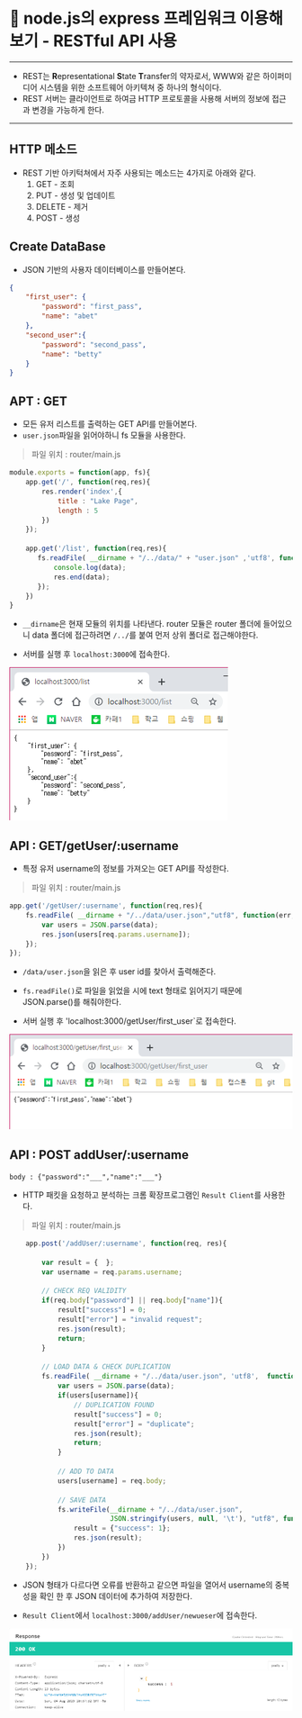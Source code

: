 # 🌹 node.js의 express 프레임워크 이용해보기 - RESTful API 사용

---
- REST는 **R**epresentational **S**tate **T**ransfer의 약자로서, WWW와 같은 하이퍼미디어 시스템을 위한 소프트웨어 아키텍쳐 중 하나의 형식이다. 
- REST 서버는 클라이언트로 하여금 HTTP 프로토콜을 사용해 서버의 정보에 접근과 변경을 가능하게 한다.
---

## HTTP 메소드
- REST 기반 아키턱쳐에서 자주 사용되는 메소드는 4가지로 아래와 같다.
    1. GET - 조회
    2. PUT - 생성 및 업데이트
    3. DELETE - 제거
    4. POST - 생성

## Create DataBase
- JSON 기반의 사용자 데이터베이스를 만들어본다.
```JSON
{
    "first_user": {
        "password": "first_pass",
        "name": "abet"
    },
    "second_user":{
        "password": "second_pass",
        "name": "betty"
    }
}
```

## APT : GET
- 모든   유저 리스트를 출력하는 GET API를 만들어본다.
- `user.json`파일을 읽어야하니 fs 모듈을 사용한다.

> 파일 위치 : router/main.js
```js
module.exports = function(app, fs){
    app.get('/', function(req,res){
        res.render('index',{
            title : "Lake Page",
            length : 5
        })
    });

    app.get('/list', function(req,res){
       fs.readFile( __dirname + "/../data/" + "user.json" ,'utf8', function(err,data){
           console.log(data);
           res.end(data);
       }); 
    })
}
```
- `__dirname`은 현재 모듈의 위치를 나타낸다. router 모듈은 router 폴더에 들어있으니 data 폴더에 접근하려면 `/../`를 붙여 먼저 상위 폴더로 접근해야한다.

- 서버를 실행 후 `localhost:3000`에 접속한다.

![GET_JSON](../image/ch03/getJSON.png)

## API : GET/getUser/:username
- 특정 유저 username의 정보를 가져오는 GET API를 작성한다.

> 파일 위치 : router/main.js

```js
app.get('/getUser/:username', function(req,res){
    fs.readFile( __dirname + "/../data/user.json","utf8", function(err, data){
        var users = JSON.parse(data);
        res.json(users[req.params.username]);
    });
});
```
- `/data/user.json`을 읽은 후 user id를 찾아서 출력해준다.
- `fs.readFile()`로 파일을 읽었을 시에 text 형태로 읽어지기 때문에 JSON.parse()를 해줘야한다.

- 서버 실행 후 'localhost:3000/getUser/first_user`로 접속한다.

![getUser](../image/ch03/getUser.png)


## API : POST addUser/:username
`body : {"password":"___","name":"___"}`

- HTTP 패킷을 요청하고 분석하는 크롬 확장프로그램인 `Result Client`를 사용한다.

> 파일 위치 : router/main.js
```js
    app.post('/addUser/:username', function(req, res){

        var result = {  };
        var username = req.params.username;

        // CHECK REQ VALIDITY
        if(req.body["password"] || req.body["name"]){
            result["success"] = 0;
            result["error"] = "invalid request";
            res.json(result);
            return;
        }

        // LOAD DATA & CHECK DUPLICATION
        fs.readFile( __dirname + "/../data/user.json", 'utf8',  function(err, data){
            var users = JSON.parse(data);
            if(users[username]){
                // DUPLICATION FOUND
                result["success"] = 0;
                result["error"] = "duplicate";
                res.json(result);
                return;
            }

            // ADD TO DATA
            users[username] = req.body;

            // SAVE DATA
            fs.writeFile(__dirname + "/../data/user.json",
                         JSON.stringify(users, null, '\t'), "utf8", function(err, data){
                result = {"success": 1};
                res.json(result);
            })
        })
    });
```
- JSON 형태가 다르다면 오류를 반환하고 같으면 파일을 열어서 username의 중복성을 확인 한 후 JSON 데이터에 추가하여 저장한다.

- `Result Client`에서 `localhost:3000/addUser/newueser`에 접속한다.

![newUser](../image/ch03/newUser.png)

